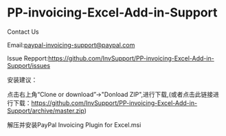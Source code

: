 # PP-invoicing-Excel-Add-in-Support
Contact Us

Email:paypal-invoicing-support@paypal.com

Issue Repport:https://github.com/InvSupport/PP-invoicing-Excel-Add-in-Support/issues



安装建议：

点击右上角“Clone or download”->"Donload ZIP",进行下载,(或者点击此链接进行下载：https://github.com/InvSupport/PP-invoicing-Excel-Add-in-Support/archive/master.zip)

解压并安装PayPal Invoicing Plugin for Excel.msi



